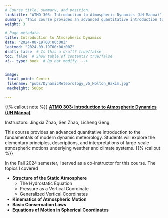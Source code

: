 ```yaml
---
# Course title, summary, and position.
linktitle: "ATMO 303: Introduction to Atmospheric Dynamics (UH Mānoa)"
summary: "This course provides an advanced quantitative introduction to the fundamentals of modern dynamic meteorology. Students will explore the elementary principles, descriptions, and interpretations of large-scale atmospheric motions underlying weather and climate systems. "
weight: 3

# Page metadata.
title: Introduction to Atmospheric Dynamics
date: "2024-08-19T00:00:00Z"
lastmod: "2024-09-19T00:00:00Z"
draft: false  # Is this a draft? true/false
toc: false  # Show table of contents? true/false
<!-- type: book  # Do not modify. -->


image:
 focal_point: Center
 filename: "pubs/DynamicMeteorology_v5_Holton_Hakim.jpg"
 maxheight: 500px

---
```


{{% callout note %}}
[**ATMO 303: Introduction to Atmospheric Dynamics (UH Mānoa)**](https://www.sis.hawaii.edu/uhdad/avail.class?i=MAN&t=201930&c=85971)

Instructors: Jingxia Zhao, Sen Zhao, Licheng Geng

This course provides an advanced quantitative introduction to the fundamentals of modern dynamic meteorology. Students will explore the elementary principles, descriptions, and interpretations of large-scale atmospheric motions underlying weather and climate systems.
{{% /callout %}}

In the Fall 2024 semester, I served as a co-instructor for this course. The topics I covered
- **Structure of the Static Atmosphere**
  - The Hydrostatic Equation  
  - Pressure as a Vertical Coordinate  
  - Generalized Vertical Coordinates  
- **Kinematics of Atmospheric Motion**
- **Basic Conservation Laws**
- **Equations of Motion in Spherical Coordinates**


<!-- {{% staticref "atmo402/402_CH4_part1.pptx" "newtab" %}}Download the lecture note here{{% /staticref %}}. -->
